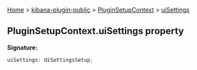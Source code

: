 [Home](./index) &gt; [kibana-plugin-public](./kibana-plugin-public.md) &gt; [PluginSetupContext](./kibana-plugin-public.pluginsetupcontext.md) &gt; [uiSettings](./kibana-plugin-public.pluginsetupcontext.uisettings.md)

## PluginSetupContext.uiSettings property

<b>Signature:</b>

```typescript
uiSettings: UiSettingsSetup;
```
